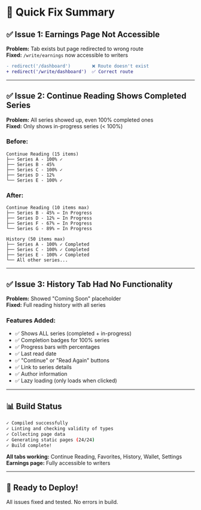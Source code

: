 # 🎯 Quick Fix Summary

## ✅ Issue 1: Earnings Page Not Accessible

**Problem:** Tab exists but page redirected to wrong route  
**Fixed:** `/write/earnings` now accessible to writers

```diff
- redirect('/dashboard')        ❌ Route doesn't exist
+ redirect('/write/dashboard')  ✅ Correct route
```

---

## ✅ Issue 2: Continue Reading Shows Completed Series

**Problem:** All series showed up, even 100% completed ones  
**Fixed:** Only shows in-progress series (< 100%)

### Before:
```
Continue Reading (15 items)
├── Series A - 100% ✓
├── Series B - 45%
├── Series C - 100% ✓
├── Series D - 12%
└── Series E - 100% ✓
```

### After:
```
Continue Reading (10 items max)
├── Series B - 45% ← In Progress
├── Series D - 12% ← In Progress
├── Series F - 67% ← In Progress
└── Series G - 89% ← In Progress

History (50 items max)
├── Series A - 100% ✓ Completed
├── Series C - 100% ✓ Completed
├── Series E - 100% ✓ Completed
└── All other series...
```

---

## ✅ Issue 3: History Tab Had No Functionality

**Problem:** Showed "Coming Soon" placeholder  
**Fixed:** Full reading history with all series

### Features Added:
- ✅ Shows ALL series (completed + in-progress)
- ✅ Completion badges for 100% series
- ✅ Progress bars with percentages
- ✅ Last read date
- ✅ "Continue" or "Read Again" buttons
- ✅ Link to series details
- ✅ Author information
- ✅ Lazy loading (only loads when clicked)

---

## 📊 Build Status

```bash
✓ Compiled successfully
✓ Linting and checking validity of types
✓ Collecting page data
✓ Generating static pages (24/24)
✓ Build complete!
```

**All tabs working:** Continue Reading, Favorites, History, Wallet, Settings  
**Earnings page:** Fully accessible to writers

---

## 🚀 Ready to Deploy!

All issues fixed and tested. No errors in build.
